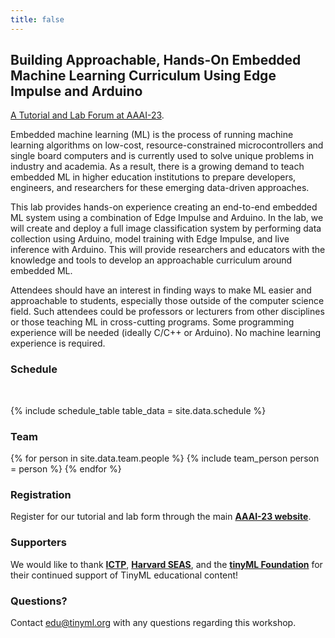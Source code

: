 ```yaml
---
title: false
---
```

<!-- <figure class="figure">
  <center>
  <img src="{{ site.baseurl }}/assets/cover.png" alt="cover banner art" class="vid-fluid rounded center">
  </center>
</figure> -->

## Building Approachable, Hands-On Embedded Machine Learning Curriculum Using Edge Impulse and Arduino

<div class="message">
  <a href="https://aaai.org/Conferences/AAAI-23/aaai23tutorials/">A Tutorial and Lab Forum at AAAI-23</a>.
</div>

Embedded machine learning (ML) is the process of running machine learning algorithms on low-cost, resource-constrained microcontrollers and single board computers and is currently used to solve unique problems in industry and academia. As a result, there is a growing demand to teach embedded ML in higher education institutions to prepare developers, engineers, and researchers for these emerging data-driven approaches.

This lab provides hands-on experience creating an end-to-end embedded ML system using a combination of Edge Impulse and Arduino. In the lab, we will create and deploy a full image classification system by performing data collection using Arduino, model training with Edge Impulse, and live inference with Arduino. This will provide researchers and educators with the knowledge and tools to develop an approachable curriculum around embedded ML.  

Attendees should have an interest in finding ways to make ML easier and approachable to students, especially those outside of the computer science field. Such attendees could be professors or lecturers from other disciplines or those teaching ML in cross-cutting programs. Some programming experience will be needed (ideally C/C++ or Arduino). No machine learning experience is required.

### Schedule

<div id = "LOCAL_TIME"></div><br/>

{% include schedule_table table_data = site.data.schedule %}

<script>
  // top time
  var start = new Date('02/08/2023 08:30:00 AM EST');
  var end = new Date('02/08/2021 12:30:00 PM EST');
  var localTime = start.toLocaleTimeString([], {timeStyle: 'short'}) + " to " + end.toLocaleTimeString([], {timeStyle: 'short'});
  var startString = "The workshop will run from <b>8:30 am – 12:30 pm EST which is "
  var endString = " in your local timezone</b> (according to your computer system time). Times below adjusted to that time zone. Exact timing and topics subject to change."
  document.getElementById('LOCAL_TIME').innerHTML = startString + localTime + endString;
  
  // all times
  var timeElements = document.getElementsByClassName("GMT_TIME");
  for (var i = 0; i < timeElements.length; i++) {
    dateStr = '02/08//2021 ' + timeElements[i].innerHTML + ' EST'
    var gmt_time = new Date(dateStr);
    timeElements[i].innerHTML = gmt_time.toLocaleTimeString([], {timeStyle: 'short'})
  }
</script>

### Team
{% for person in site.data.team.people %}
{% include team_person person = person %}
{% endfor %}

### Registration
Register for our tutorial and lab form through the main [**AAAI-23 website**](https://aaai.org/Conferences/AAAI-23/registration/).

### Supporters
We would like to thank [**ICTP**](https://www.ictp.it/), [**Harvard SEAS**](https://www.seas.harvard.edu/), and the [**tinyML Foundation**](https://www.tinyml.org/) for their continued support of TinyML educational content!

### Questions?
Contact [edu@tinyml.org](mailto:edu@tinyml.org) with any questions regarding this workshop.